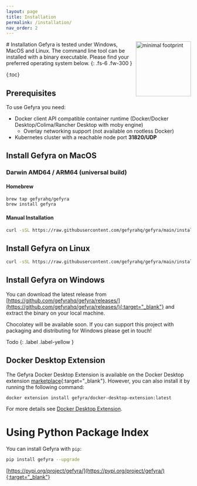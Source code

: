 ```yaml
---
layout: page
title: Installation
permalink: /installation/
nav_order: 2
---
```

<img src="/assets/images/minfootprint.png" alt="minimal footprint" width="150" style="float:right"/>
# Installation
Gefyra is tested under Windows, MacOS and Linux. The command line tool can be 
installed with a binary executable.
Please find your preferred operating system below.  
{: .fs-6 .fw-300 }

{:toc}

## Prerequisites
To use Gefyra you need:

 - Docker client API compatible container runtime (Docker/Docker Desktop/Colima/Rancher Desktop with moby engine)
   - Overlay networking support (not available on rootless Docker)
 - Kubernetes cluster with a reachable node port **31820/UDP**

## Install Gefyra on MacOS
### Darwin AMD64 / ARM64 (universal build)
#### Homebrew
```zsh
brew tap gefyrahq/gefyra
brew install gefyra
````

#### Manual Installation
```zsh
curl -sSL https://raw.githubusercontent.com/gefyrahq/gefyra/main/install.sh | sh -
```

## Install Gefyra on Linux
```bash
curl -sSL https://raw.githubusercontent.com/gefyrahq/gefyra/main/install.sh | sh -
```

## Install Gefyra on Windows
You can download the latest release from 
[https://github.com/gefyrahq/gefyra/releases/](https://github.com/gefyrahq/gefyra/releases/){:target="_blank"} and extract the binary
on your local machine.  

Chocolatey will be available soon. If you can support this project with packaging and distributing for Windows
please get in touch!

Todo
{: .label .label-yellow }

## Docker Desktop Extension

The Gefyra Docker Desktop Extension is available on the Docker Desktop extension [marketplace](https://hub.docker.com/extensions/gefyra/docker-desktop-extension){:target="_blank"}. 
However, you can also install it by running the following command:

```shell
docker extension install gefyra/docker-desktop-extension:latest
```

For more details see [Docker Desktop Extension](/docker-desktop-extension/).


# Using Python Package Index
You can install Gefyra with `pip`:  
```bash
pip install gefyra --upgrade
```  

[https://pypi.org/project/gefyra/](https://pypi.org/project/gefyra/){:target="_blank"}

